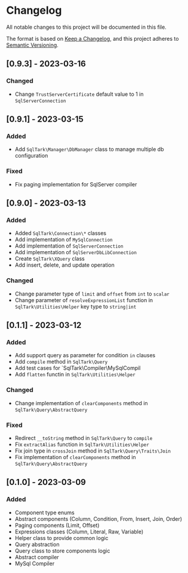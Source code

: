 # Changelog

All notable changes to this project will be documented in this file.

The format is based on [Keep a Changelog](https://keepachangelog.com/en/1.0.0/),
and this project adheres to [Semantic Versioning](https://semver.org/spec/v2.0.0.html).

## [0.9.3] - 2023-03-16

### Changed
- Change `TrustServerCertificate` default value to 1 in `SqlServerConnection`

## [0.9.1] - 2023-03-15

### Added
- Add `SqlTark\Manager\DbManager` class to manage multiple db configuration

### Fixed
- Fix paging implementation for SqlServer compiler

## [0.9.0] - 2023-03-13

### Added
- Added `SqlTark\Connection\*` classes
- Add implementation of `MySqlConnection`
- Add implementation of `SqlServerConnection`
- Add implementation of `SqlServerDbLibConnection`
- Create `SqlTark\XQuery` class
- Add insert, delete, and update operation

### Changed
- Change parameter type of `limit` and `offset` from `int` to `scalar`
- Change parameter of `resolveExpressionList` function in
  `SqlTark\Utilities\Helper` key type to `string|int`

## [0.1.1] - 2023-03-12

### Added
- Add support query as parameter for condition `in` clauses
- Add `compile` method in `SqlTark\Query`
- Add test cases for `SqlTark\Compiler\MySqlCompil
- Add `flatten` functin in `SqlTark\Utilities\Helper`

### Changed
- Change implementation of `clearComponents` method in `SqlTark\Query\AbstractQuery`

### Fixed
- Redirect `__toString` method in `SqlTark\Query` to `compile`
- Fix `extractAlias` function in `SqlTark\Utilities\Helper`
- Fix join type in `crossJoin` method in `SqlTark\Query\Traits\Join`
- Fix implementation of `clearComponents` method in `SqlTark\Query\AbstractQuery`

## [0.1.0] - 2023-03-09

### Added
- Component type enums
- Abstract components (Column, Condition, From, Insert, Join, Order)
- Paging components (Limit, Offset)
- Expressions classes (Column, Literal, Raw, Variable)
- Helper class to provide common logic
- Query abstraction
- Query class to store components logic
- Abstract compiler
- MySql Compiler